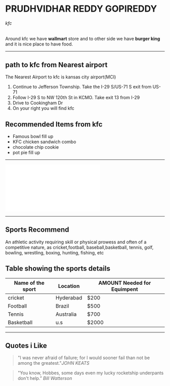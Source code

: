 # PRUDHVIDHAR REDDY GOPIREDDY
###### kfc

Around kfc we have **wallmart** store and to other side we have **burger king** and it is nice place to have food.

***
## path to kfc from Nearest airport
The Nearest Airport to kfc is kansas city  airport(MCI)
1. Continue to Jefferson Township. Take the I-29 S/US-71 S exit from US-71
2. Follow I-29 S to NW 120th St in KCMO. Take exit 13 from I-29
3. Drive to Cookingham Dr
4. On your right you will find kfc

## Recommended Items from kfc
* Famous bowl fill up 
* KFC chicken sandwich combo
* chocolate chip cookie
* pot pie fill up
***
![About prudhvidhar](Aboutme.md)

***
## Sports Recommend
An athletic activity requiring skill or physical prowess and often of a competitive nature, as  cricket,football, baseball,basketball, tennis, golf, bowling, wrestling, boxing, hunting, fishing, etc
## Table showing the sports details

|Name of the sport| Location | AMOUNT Needed for Equimpent|
| ---  | ---   | ---   |
|cricket|Hyderabad|$200|
|Football|Brazil|$500|
|Tennis|Australia|$700|
|Basketball|u.s|$2000|

***
## Quotes i Like
> "I was never afraid of failure; for I would sooner fail than not be   among the greatest."_JOHN KEATS_

> "You know, Hobbes, some days even my lucky rocketship underpants don't help.” _Bill Watterson_ 






